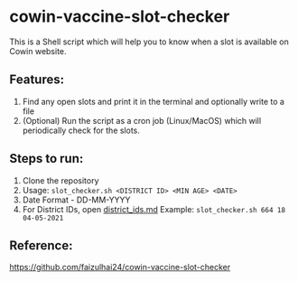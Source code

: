 # cowin-vaccine-slot-checker
This is a Shell script which will help you to know when a slot is available on Cowin website.

## Features:
1. Find any open slots and print it in the terminal and optionally write to a file
2. (Optional) Run the script as a cron job (Linux/MacOS) which will periodically check for the slots.

## Steps to run:
1. Clone the repository
2. Usage: ```slot_checker.sh <DISTRICT ID> <MIN AGE> <DATE>```
3. Date Format - DD-MM-YYYY
4. For District IDs, open [district_ids.md](https://github.com/hiakki/covid_helper/blob/master/district_lists.md)
Example: ```slot_checker.sh 664 18 04-05-2021```

## Reference:
https://github.com/faizulhai24/cowin-vaccine-slot-checker
